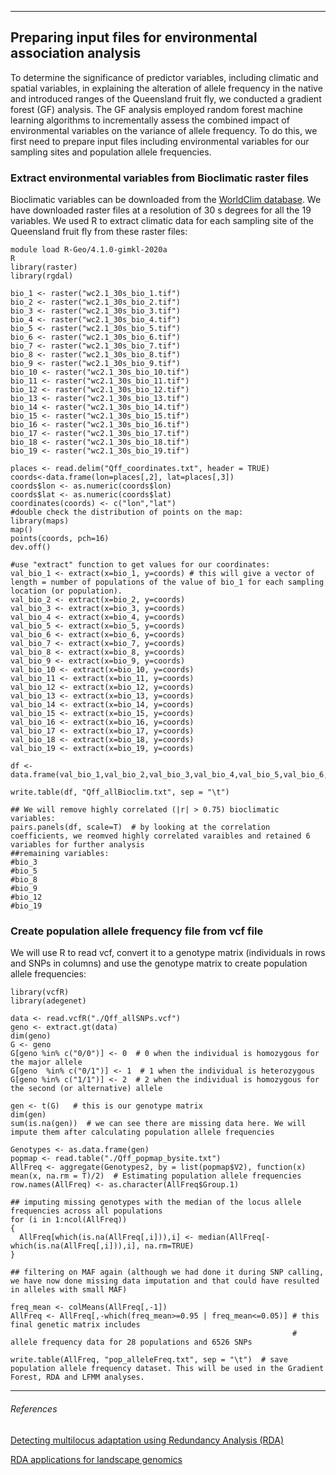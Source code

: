 
**********************

## Preparing input files for environmental association analysis
To determine the significance of predictor variables, including climatic and spatial variables, in explaining the alteration of allele frequency in the native and introduced ranges of the Queensland fruit fly, we conducted a gradient forest (GF) analysis. The GF analysis employed random forest machine learning algorithms to incrementally assess the combined impact of environmental variables on the variance of allele frequency. To do this, we first need to prepare input files including environmental variables for our sampling sites and population allele frequencies.


### Extract environmental variables from Bioclimatic raster files

Bioclimatic variables can be downloaded from the <a href="https://www.worldclim.org/data/bioclim.html" title="WorldClim database" >WorldClim database</a>. We have downloaded raster files at a resolution of 30 s degrees for all the 19 variables. We used R to extract climatic data for each sampling site of the Queensland fruit fly from these raster files:

```
module load R-Geo/4.1.0-gimkl-2020a
R
library(raster)
library(rgdal)

bio_1 <- raster("wc2.1_30s_bio_1.tif")
bio_2 <- raster("wc2.1_30s_bio_2.tif")
bio_3 <- raster("wc2.1_30s_bio_3.tif")
bio_4 <- raster("wc2.1_30s_bio_4.tif")
bio_5 <- raster("wc2.1_30s_bio_5.tif")
bio_6 <- raster("wc2.1_30s_bio_6.tif")
bio_7 <- raster("wc2.1_30s_bio_7.tif")
bio_8 <- raster("wc2.1_30s_bio_8.tif")
bio_9 <- raster("wc2.1_30s_bio_9.tif")
bio_10 <- raster("wc2.1_30s_bio_10.tif")
bio_11 <- raster("wc2.1_30s_bio_11.tif")
bio_12 <- raster("wc2.1_30s_bio_12.tif")
bio_13 <- raster("wc2.1_30s_bio_13.tif")
bio_14 <- raster("wc2.1_30s_bio_14.tif")
bio_15 <- raster("wc2.1_30s_bio_15.tif")
bio_16 <- raster("wc2.1_30s_bio_16.tif")
bio_17 <- raster("wc2.1_30s_bio_17.tif")
bio_18 <- raster("wc2.1_30s_bio_18.tif")
bio_19 <- raster("wc2.1_30s_bio_19.tif")

places <- read.delim("Qff_coordinates.txt", header = TRUE)
coords<-data.frame(lon=places[,2], lat=places[,3])
coords$lon <- as.numeric(coords$lon)
coords$lat <- as.numeric(coords$lat)
coordinates(coords) <- c("lon","lat")
#double check the distribution of points on the map:
library(maps)
map()
points(coords, pch=16)
dev.off()

#use "extract" function to get values for our coordinates:
val_bio_1 <- extract(x=bio_1, y=coords) # this will give a vector of length = number of populations of the value of bio_1 for each sampling location (or population).
val_bio_2 <- extract(x=bio_2, y=coords)
val_bio_3 <- extract(x=bio_3, y=coords)
val_bio_4 <- extract(x=bio_4, y=coords)
val_bio_5 <- extract(x=bio_5, y=coords)
val_bio_6 <- extract(x=bio_6, y=coords)
val_bio_7 <- extract(x=bio_7, y=coords)
val_bio_8 <- extract(x=bio_8, y=coords)
val_bio_9 <- extract(x=bio_9, y=coords)
val_bio_10 <- extract(x=bio_10, y=coords)
val_bio_11 <- extract(x=bio_11, y=coords)
val_bio_12 <- extract(x=bio_12, y=coords)
val_bio_13 <- extract(x=bio_13, y=coords)
val_bio_14 <- extract(x=bio_14, y=coords)
val_bio_15 <- extract(x=bio_15, y=coords)
val_bio_16 <- extract(x=bio_16, y=coords)
val_bio_17 <- extract(x=bio_17, y=coords)
val_bio_18 <- extract(x=bio_18, y=coords)
val_bio_19 <- extract(x=bio_19, y=coords)

df <- data.frame(val_bio_1,val_bio_2,val_bio_3,val_bio_4,val_bio_5,val_bio_6,val_bio_7,val_bio_8,val_bio_9,val_bio_10,val_bio_11,val_bio_12,val_bio_13,val_bio_14,val_bio_15,val_bio_16,val_bio_17,val_bio_18,val_bio_19)

write.table(df, "Qff_allBioclim.txt", sep = "\t")

## We will remove highly correlated (|r| > 0.75) bioclimatic variables:
pairs.panels(df, scale=T)  # by looking at the correlation coefficients, we reomved highly correlated varaibles and retained 6 variables for further analysis
##remaining variables:
#bio_3
#bio_5
#bio_8
#bio_9
#bio_12
#bio_19
```


### Create population allele frequency file from vcf file

We will use R to read vcf, convert it to a genotype matrix (individuals in rows and SNPs in columns) and use the genotype matrix to create population allele frequencies:


```
library(vcfR)
library(adegenet)

data <- read.vcfR("./Qff_allSNPs.vcf")
geno <- extract.gt(data)
dim(geno)
G <- geno
G[geno %in% c("0/0")] <- 0  # 0 when the individual is homozygous for the major allele
G[geno  %in% c("0/1")] <- 1  # 1 when the individual is heterozygous
G[geno %in% c("1/1")] <- 2  # 2 when the individual is homozygous for the second (or alternative) allele

gen <- t(G)   # this is our genotype matrix
dim(gen)
sum(is.na(gen))  # we can see there are missing data here. We will impute them after calculating population allele frequencies

Genotypes <- as.data.frame(gen)
popmap <- read.table("./Qff_popmap_bysite.txt")
AllFreq <- aggregate(Genotypes2, by = list(popmap$V2), function(x) mean(x, na.rm = T)/2)  # Estimating population allele frequencies
row.names(AllFreq) <- as.character(AllFreq$Group.1)

## imputing missing genotypes with the median of the locus allele frequencies across all populations
for (i in 1:ncol(AllFreq))
{
  AllFreq[which(is.na(AllFreq[,i])),i] <- median(AllFreq[-which(is.na(AllFreq[,i])),i], na.rm=TRUE)
}

## filtering on MAF again (although we had done it during SNP calling, we have now done missing data imputation and that could have resulted in alleles with small MAF)

freq_mean <- colMeans(AllFreq[,-1])
AllFreq <- AllFreq[,-which(freq_mean>=0.95 | freq_mean<=0.05)] # this final genetic matrix includes
                                                               # allele frequency data for 28 populations and 6526 SNPs

write.table(AllFreq, "pop_alleleFreq.txt", sep = "\t")  # save population allele frequency dataset. This will be used in the Gradient Forest, RDA and LFMM analyses.
```


****************
###### References
<a href="https://popgen.nescent.org/2018-03-27_RDA_GEA.html" title="Detecting multilocus adaptation using Redundancy Analysis (RDA)" >Detecting multilocus adaptation using Redundancy Analysis (RDA)</a>


<a href="https://github.com/Capblancq/RDA-landscape-genomics" title="RDA applications for landscape genomics" >RDA applications for landscape genomics</a>
